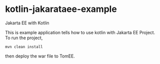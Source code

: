 # kotlin-jakarataee-example
Jakarta EE with Kotlin

This is example application tells how to use kotlin with Jakarta EE Project. To run the project,

`mvn clean install`

then deploy the war file to TomEE. 